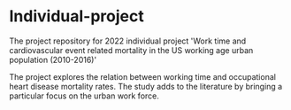 # Individual-project
The project repository for 2022 individual project 'Work time and cardiovascular event related mortality in the US working age urban population (2010-2016)'

The project explores the relation between working time and occupational heart disease mortality rates. The study adds to the literature by bringing a particular focus on the urban work force. 
